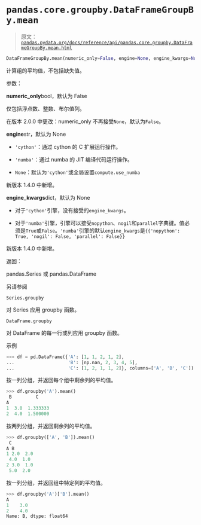 # `pandas.core.groupby.DataFrameGroupBy.mean`

> 原文：[`pandas.pydata.org/docs/reference/api/pandas.core.groupby.DataFrameGroupBy.mean.html`](https://pandas.pydata.org/docs/reference/api/pandas.core.groupby.DataFrameGroupBy.mean.html)

```py
DataFrameGroupBy.mean(numeric_only=False, engine=None, engine_kwargs=None)
```

计算组的平均值，不包括缺失值。

参数：

**numeric_only**bool，默认为 False

仅包括浮点数、整数、布尔值列。

在版本 2.0.0 中更改：numeric_only 不再接受`None`，默认为`False`。

**engine**str，默认为 None

+   `'cython'`：通过 cython 的 C 扩展运行操作。

+   `'numba'`：通过 numba 的 JIT 编译代码运行操作。

+   `None`：默认为`'cython'`或全局设置`compute.use_numba`

新版本 1.4.0 中新增。

**engine_kwargs**dict，默认为 None

+   对于`'cython'`引擎，没有接受的`engine_kwargs`。

+   对于`'numba'`引擎，引擎可以接受`nopython`、`nogil`和`parallel`字典键。值必须是`True`或`False`。`'numba'`引擎的默认`engine_kwargs`是`{{'nopython': True, 'nogil': False, 'parallel': False}}`

新版本 1.4.0 中新增。

返回：

pandas.Series 或 pandas.DataFrame

另请参阅

`Series.groupby`

对 Series 应用 groupby 函数。

`DataFrame.groupby`

对 DataFrame 的每一行或列应用 groupby 函数。

示例

```py
>>> df = pd.DataFrame({'A': [1, 1, 2, 1, 2],
...                    'B': [np.nan, 2, 3, 4, 5],
...                    'C': [1, 2, 1, 1, 2]}, columns=['A', 'B', 'C']) 
```

按一列分组，并返回每个组中剩余列的平均值。

```py
>>> df.groupby('A').mean()
 B         C
A
1  3.0  1.333333
2  4.0  1.500000 
```

按两列分组，并返回剩余列的平均值。

```py
>>> df.groupby(['A', 'B']).mean()
 C
A B
1 2.0  2.0
 4.0  1.0
2 3.0  1.0
 5.0  2.0 
```

按一列分组，并返回组中特定列的平均值。

```py
>>> df.groupby('A')['B'].mean()
A
1    3.0
2    4.0
Name: B, dtype: float64 
```

